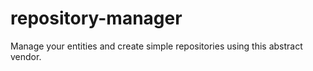 # repository-manager
Manage your entities and create simple repositories using this abstract vendor.
